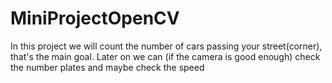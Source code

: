 # MiniProjectOpenCV
In this project we will count the number of cars passing your street(corner), that's the main goal. Later on we can (if the camera is good enough) check the number plates and maybe check the speed
